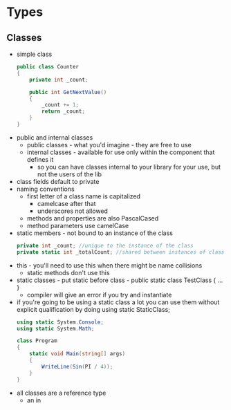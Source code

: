 # Types

## Classes
- simple class 
  ```C#
  public class Counter
  {
      private int _count;

      public int GetNextValue()
      {
          _count += 1;
          return _count;
      }
  }
  ```
- public and internal classes
  - public classes - what you'd imagine - they are free to use 
  - internal classes - available for use only within the component that defines it 
    - so you can have classes internal to your library for your use, but not the users of the lib
- class fields default to private 
- naming conventions 
  - first letter of a class name is capitalized 
    - camelcase after that 
    - underscores not allowed 
  - methods and properties are also PascalCased
  - method parameters use camelCase
- static members - not bound to an instance of the class 
  ```C# 
  private int _count; //unique to the instance of the class
  private static int _totalCount; //shared between instances of classes 
  ```
- this - you'll need to use this when there might be name collisions 
  - static methods don't use this 
- static classes - put static before class - public static class TestClass { ... }
  - compiler will give an error if you try and instantiate 
- if you're going to be using a static class a lot you can use them without explicit qualification by doing using static StaticClass;
  ```C#
  using static System.Console;
  using static System.Math;

  class Program
  {
      static void Main(string[] args)
      {
          WriteLine(Sin(PI / 4));
      }
  }
  ```
- all classes are a reference type 
  - an in